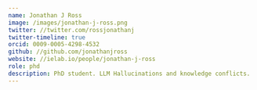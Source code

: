 ```yaml
---
name: Jonathan J Ross
image: /images/jonathan-j-ross.png
twitter: //twitter.com/rossjonathanj
twitter-timeline: true
orcid: 0009-0005-4298-4532
github: //github.com/jonathanjross
website: //ielab.io/people/jonathan-j-ross
role: phd
description: PhD student. LLM Hallucinations and knowledge conflicts.
---
```

